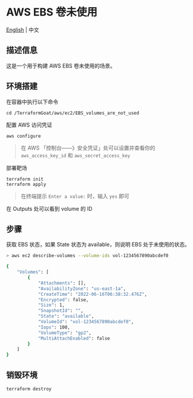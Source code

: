 # AWS EBS 卷未使用

[English](./README.md) | 中文

## 描述信息

这是一个用于构建 AWS EBS 卷未使用的场景。

## 环境搭建

在容器中执行以下命令

```shell
cd /TerraformGoat/aws/ec2/EBS_volumes_are_not_used
```

配置 AWS 访问凭证

```shell
aws configure
```

> 在 AWS 「控制台——》安全凭证」处可以设置并查看你的 `aws_access_key_id` 和 `aws_secret_access_key`

部署靶场

```shell
terraform init
terraform apply
```

> 在终端提示 `Enter a value:` 时，输入 `yes` 即可

在 Outputs 处可以看到 volume 的 ID

## 步骤

获取 EBS 状态，如果 State 状态为 available，则说明 EBS 处于未使用的状态。

```bash
> aws ec2 describe-volumes --volume-ids vol-1234567890abcdef0

{
    "Volumes": [
        {
            "Attachments": [],
            "AvailabilityZone": "us-east-1a",
            "CreateTime": "2022-06-16T06:38:32.476Z",
            "Encrypted": false,
            "Size": 1,
            "SnapshotId": "",
            "State": "available",
            "VolumeId": "vol-1234567890abcdef0",
            "Iops": 100,
            "VolumeType": "gp2",
            "MultiAttachEnabled": false
        }
    ]
}
```

## 销毁环境

```shell
terraform destroy
```
